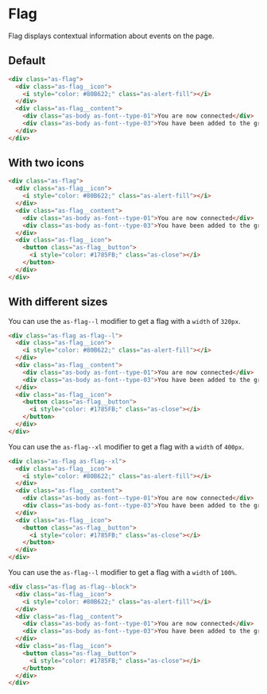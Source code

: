 # Flag

Flag displays contextual information about events on the page.

## Default

```html
<div class="as-flag">
  <div class="as-flag__icon">
    <i style="color: #80B622;" class="as-alert-fill"></i>
  </div>
  <div class="as-flag__content">
    <div class="as-body as-font--type-01">You are now connected</div>
    <div class="as-body as-font--type-03">You have been added to the group “New Store on this region”</div>
  </div>
</div>
```

## With two icons

```html
<div class="as-flag">
  <div class="as-flag__icon">
    <i style="color: #80B622;" class="as-alert-fill"></i>
  </div>
  <div class="as-flag__content">
    <div class="as-body as-font--type-01">You are now connected</div>
    <div class="as-body as-font--type-03">You have been added to the group “New Store on this region”</div>
  </div>
  <div class="as-flag__icon">
    <button class="as-flag__button">
      <i style="color: #1785FB;" class="as-close"></i>
    </button>
  </div>
</div>
```

## With different sizes

You can use the `as-flag--l` modifier to get a flag with a `width` of `320px`.

```html
<div class="as-flag as-flag--l">
  <div class="as-flag__icon">
    <i style="color: #80B622;" class="as-alert-fill"></i>
  </div>
  <div class="as-flag__content">
    <div class="as-body as-font--type-01">You are now connected</div>
    <div class="as-body as-font--type-03">You have been added to the group “New Store on this region”</div>
  </div>
  <div class="as-flag__icon">
    <button class="as-flag__button">
      <i style="color: #1785FB;" class="as-close"></i>
    </button>
  </div>
</div>
```

You can use the `as-flag--xl` modifier to get a flag with a `width` of `400px`.

```html
<div class="as-flag as-flag--xl">
  <div class="as-flag__icon">
    <i style="color: #80B622;" class="as-alert-fill"></i>
  </div>
  <div class="as-flag__content">
    <div class="as-body as-font--type-01">You are now connected</div>
    <div class="as-body as-font--type-03">You have been added to the group “New Store on this region”</div>
  </div>
  <div class="as-flag__icon">
    <button class="as-flag__button">
      <i style="color: #1785FB;" class="as-close"></i>
    </button>
  </div>
</div>
```

You can use the `as-flag--l` modifier to get a flag with a `width` of `100%`.

```html
<div class="as-flag as-flag--block">
  <div class="as-flag__icon">
    <i style="color: #80B622;" class="as-alert-fill"></i>
  </div>
  <div class="as-flag__content">
    <div class="as-body as-font--type-01">You are now connected</div>
    <div class="as-body as-font--type-03">You have been added to the group “New Store on this region”</div>
  </div>
  <div class="as-flag__icon">
    <button class="as-flag__button">
      <i style="color: #1785FB;" class="as-close"></i>
    </button>
  </div>
</div>
```
